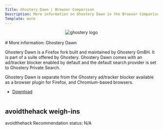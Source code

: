 ```yaml
---
Title: Ghostery Dawn | Browser Comparison
Description: More information on Ghostery Dawn in the Browser Comparison Tool
Template: more
---
```


<center><img src="%assets_url%/logos/ghostery.png" alt="ghostery logo" class="browser-img"></center>

<br>
<div class="column" markdown="1">
# More information: Ghostery Dawn

Ghostery Dawn is a Firefox fork built and maintained by Ghostery GmBH. It is part of a suite offered by Ghostery. Ghostery Dawn comes with an ad/tracker blocker enabled by default and the default search provider is set to Ghostery Private Search.

Ghostery Dawn is separate from the Ghostery ad/tracker blocker available as a browser plugin for Firefox, and Chromium-based browsers.

* [Download](https://www.ghostery.com/ghostery-private-browser)

</div>

<div class="column" markdown="1">
<div class="card" markdown="1">

## avoidthehack weigh-ins

avoidthehack Recommendation status: N/A
</div>
</div>
</div>
